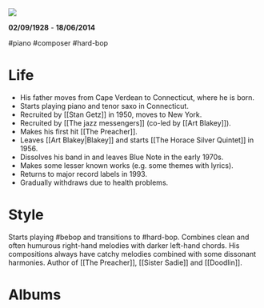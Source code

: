
<img src="https://upload.wikimedia.org/wikipedia/commons/thumb/f/f1/Horace_Silver_by_Dmitri_Savitski_1989.jpg/220px-Horace_Silver_by_Dmitri_Savitski_1989.jpg">

**02/09/1928** - **18/06/2014**

#piano #composer #hard-bop 

# Life

- His father moves from Cape Verdean to Connecticut, where he is born.
- Starts playing piano and tenor saxo in Connecticut.
- Recruited by [[Stan Getz]] in 1950, moves to New York.
- Recruited by [[The jazz messengers]] (co-led by [[Art Blakey]]).
- Makes his first hit  [[The Preacher]].
- Leaves [[Art Blakey|Blakey]] and starts [[The Horace Silver Quintet]] in 1956.
- Dissolves his band in and leaves Blue Note in the early 1970s.
- Makes some lesser known works (e.g. some themes with lyrics).
- Returns to major record labels in 1993.
- Gradually withdraws due to health problems.

# Style

Starts playing #bebop and transitions to #hard-bop. Combines clean and often humurous right-hand melodies with darker left-hand chords. His compositions always have catchy melodies combined with some dissonant harmonies. Author of [[The Preacher]], [[Sister Sadie]] and [[Doodlin]].

# Albums

